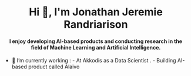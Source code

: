 <!-- ### Hi there 👋 -->
<p align="center">
<!--img src="https://media1.giphy.com/media/NKEt9elQ5cR68/giphy.gif?cid=790b7611d1dc94eaeba923144463a8abf484b360f0462308&rid=giphy.gif" /-->
</p>
<!-- **Joragasy/Joragasy** is a ✨ _special_ ✨ repository because its `README.md` (this file) appears on your GitHub profile. -->
<h1 align="center">Hi 👋, I'm Jonathan Jeremie Randriarison </h1>
<h4 align="center">I enjoy developing AI-based products and conducting research in the field of Machine Learning and Artificial Intelligence.</h4>


- 🌱 I’m currently working :
      - At Akkodis as a Data Scientist .
      - Building AI-based product called Alaivo


